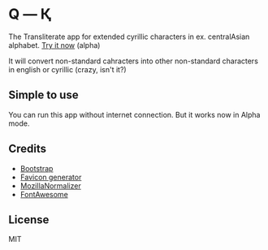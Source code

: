 # Q — Қ

The Transliterate app for extended cyrillic characters in ex. centralAsian alphabet.
[Try it now](https://ibragimof.github.io/Q-Q/) (alpha)

It will convert non-standard cahracters into other non-standard characters in english or cyrillic (crazy, isn't it?)

## Simple to use
You can run this app without internet connection.
But it works now in Alpha mode.
## Credits
* [Bootstrap](https://getbootstrap.com)
* [Favicon generator](https://favicon.io)
* [MozillaNormalizer](https://developer.mozilla.org/en-US/docs/Web/JavaScript/Reference/Global_Objects/String/normalize)
* [FontAwesome](#icons)

## License

MIT
